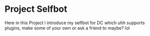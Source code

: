 # Project Selfbot 

Here in this Project i introduce my selfbot for DC which uhh supports plugins, make some of your own or ask a friend to maybe? lol